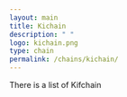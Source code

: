 ```yaml
---
layout: main
title: Kichain
description: " "
logo: kichain.png
type: chain
permalink: /chains/kichain/
---
```



There is a list of Kifchain
